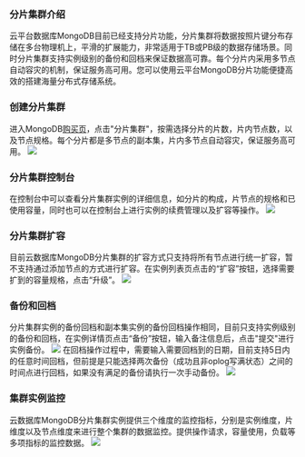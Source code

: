 ### 分片集群介绍
云平台数据库MongoDB目前已经支持分片功能，分片集群将数据按照片键分布存储在多台物理机上，平滑的扩展能力，非常适用于TB或PB级的数据存储场景。同时分片集群支持实例级别的备份和回档来保证数据高可靠。每个分片内采用多节点自动容灾的机制，保证服务高可用。您可以使用云平台MongoDB分片功能便捷高效的搭建海量分布式存储系统。


### 创建分片集群
进入MongoDB[购买页](https://buy.tce.fsphere.cn/mongodb?clusterType=1)，点击"分片集群"，按需选择分片的片数，片内节点数，以及节点规格。每个分片都是多节点的副本集，片内多节点自动容灾，保证服务高可用。
[![](http://imgcache.tcecqpoc.fsphere.cn/image/mc.qcloudimg.com/static/img/6fb80892b40e93cbcc19cb43d2d70b80/goumaiye.png)](http://imgcache.tcecqpoc.fsphere.cn/image/mc.qcloudimg.com/static/img/6fb80892b40e93cbcc19cb43d2d70b80/goumaiye.png)

### 分片集群控制台
在控制台中可以查看分片集群实例的详细信息，如分片的构成，片节点的规格和已使用容量，同时也可以在控制台上进行实例的续费管理以及扩容等操作。
[![](http://imgcache.tcecqpoc.fsphere.cn/image/mc.qcloudimg.com/static/img/6cabd8fbb7652a85648fe454b243d365/k2.png)](http://imgcache.tcecqpoc.fsphere.cn/image/mc.qcloudimg.com/static/img/6cabd8fbb7652a85648fe454b243d365/k2.png)

### 分片集群扩容
目前云数据库MongoDB分片集群的扩容方式只支持将所有节点进行统一扩容，暂不支持通过添加节点的方式进行扩容。在实例列表页点击的“扩容”按钮，选择需要扩到的容量规格，点击“升级”。
[![](http://imgcache.tcecqpoc.fsphere.cn/image/mc.qcloudimg.com/static/img/e723c37c10c076c03e2836dbdeec7b80/%7BADB18884-AB90-4475-B309-83F334A26A1E%7D.png)](http://imgcache.tcecqpoc.fsphere.cn/image/mc.qcloudimg.com/static/img/e723c37c10c076c03e2836dbdeec7b80/%7BADB18884-AB90-4475-B309-83F334A26A1E%7D.png)


### 备份和回档
分片集群实例的备份回档和副本集实例的备份回档操作相同，目前只支持实例级别的备份和回档，在实例详情页点击“备份”按钮，输入备注信息后，点击"提交"进行实例备份。
[![](http://imgcache.tcecqpoc.fsphere.cn/image/mc.qcloudimg.com/static/img/608e4ec72a25d7a265d07d2720c5d1ef/beifeng.png)](http://imgcache.tcecqpoc.fsphere.cn/image/mc.qcloudimg.com/static/img/608e4ec72a25d7a265d07d2720c5d1ef/beifeng.png)
在回档操作过程中，需要输入需要回档到的日期，目前支持5日内的任意时间回档，但前提是只能选择两次备份（成功且非oplog写满状态）之间的时间点进行回档，如果没有满足的备份请执行一次手动备份。
[![](http://imgcache.tcecqpoc.fsphere.cn/image/mc.qcloudimg.com/static/img/b2ef79e419a89976c96743aa7e4f6085/huidang.png)](http://imgcache.tcecqpoc.fsphere.cn/image/mc.qcloudimg.com/static/img/b2ef79e419a89976c96743aa7e4f6085/huidang.png)

### 集群实例监控
云数据库MongoDB分片集群实例提供三个维度的监控指标，分别是实例维度，片维度以及节点维度来进行整个集群的数据监控。提供操作请求，容量使用，负载等多项指标的监控数据。
[![](http://imgcache.tcecqpoc.fsphere.cn/image/mc.qcloudimg.com/static/img/98766957d1748618dad40f133c0b35d2/jiank2.png)](http://imgcache.tcecqpoc.fsphere.cn/image/mc.qcloudimg.com/static/img/98766957d1748618dad40f133c0b35d2/jiank2.png)
